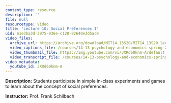```yaml
---
content_type: resource
description: ''
file: null
resourcetype: Video
title: 'Lecture 10: Social Preferences I'
uid: 61e3ba3d-3975-936e-c128-82640e3d5ac9
video_files:
  archive_url: https://archive.org/download/MIT14.13S20/MIT14_13S20_lec10_300k.mp4
  video_captions_file: /courses/14-13-psychology-and-economics-spring-2020/444b9c2788fb530e8415b4e2d5c298c0_JXRd60knm-A.vtt
  video_thumbnail_file: https://img.youtube.com/vi/JXRd60knm-A/default.jpg
  video_transcript_file: /courses/14-13-psychology-and-economics-spring-2020/3156784d64963fb870acf9bf5d191d76_JXRd60knm-A.pdf
video_metadata:
  youtube_id: JXRd60knm-A
---
```


**Description:** Students participate in simple in-class experiments and games to learn about the concept of social preferences.

**Instructor:** Prof. Frank Schilbach